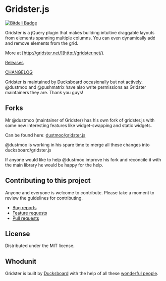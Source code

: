 Gridster.js
===========

[![Bitdeli Badge](https://d2weczhvl823v0.cloudfront.net/ducksboard/gridster.js/trend.png)](https://bitdeli.com/free "Bitdeli Badge")

Gridster is a jQuery plugin that makes building intuitive draggable
layouts from elements spanning multiple columns. You can even
dynamically add and remove elements from the grid.

More at [http://gridster.net/](http://gridster.net/).

[Releases](https://github.com/ducksboard/gridster.js/releases)

[CHANGELOG](https://github.com/ducksboard/gridster.js/blob/master/CHANGELOG.md)

Gridster is maintained by Ducksboard occasionally but not actively.
@dustmoo and @pushmatrix have also write permissions as Gridster maintainers
they are. Thank you guys!

## Forks

Mr @dustmoo (maintainer of Gridster) has his own fork of gridster.js
with some new interesting features like widget-swapping and static widgets.

Can be found here: [dustmoo/gridster.js](https://github.com/dustmoo/gridster.js)

@dustmoo is working in his spare time to merge all these changes into
ducksboard/gridster.js

If anyone would like to help @dustmoo improve his fork and reconcile
it with the main library he would be happy for the help.


## Contributing to this project

Anyone and everyone is welcome to contribute. Please take a moment to review the guidelines for contributing.

* [Bug reports](CONTRIBUTING.md#bugs)
* [Feature requests](CONTRIBUTING.md#features)
* [Pull requests](CONTRIBUTING.md#pull-requests)


## License

Distributed under the MIT license.

## Whodunit

Gridster is built by [Ducksboard](http://ducksboard.com/) with the help of all
these [wonderful people](https://github.com/ducksboard/gridster.js/graphs/contributors).
